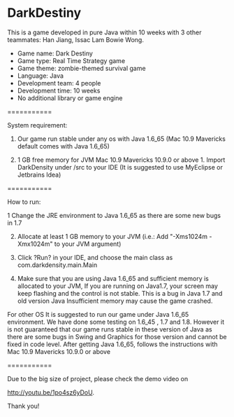 DarkDestiny
===========

This is a game developed in pure Java within 10 weeks with 3 other teammates: Han Jiang, Issac Lam Bowie Wong.

- Game name: Dark Destiny
- Game type: Real Time Strategy game
- Game theme: zombie-themed survival game
- Language: Java
- Development team: 4 people
- Development time: 10 weeks
- No additional library or game engine

===========

System requirement:

1. Our game run stable under any os with Java 1.6_65 (Mac 10.9 Mavericks default comes with Java 1.6_65) 

2. 1 GB free memory for JVM Mac 10.9 Mavericks 10.9.0 or above 1. Import DarkDensity under /src to your IDE (It is suggested to use MyEclipse or Jetbrains Idea)

===========

How to run:

1 Change the JRE environment to Java 1.6_65 as there are some new bugs in 1.7

2. Allocate at least 1 GB memory to your JVM (i.e.: Add "-Xms1024m -Xmx1024m" to your JVM argument)

3. Click ?Run? in your IDE, and choose the main class as com.darkdensity.main.Main

4. Make sure that you are using Java 1.6_65 and sufficient memory is allocated to your JVM, If you are running on Java1.7, your screen may keep flashing and the control is not stable. This is a bug in Java 1.7 and old version Java Insufficient memory may cause the game crashed.

For other OS It is suggested to run our game under Java 1.6_65 environment. We have done some testing on 1.6_45 , 1.7 and 1.8. However it is not guaranteed that our game runs stable in these version of Java as there are some bugs in Swing and Graphics for those version and cannot be fixed in code level. After getting Java 1.6_65, follows the instructions with Mac 10.9 Mavericks 10.9.0 or above

===========

Due to the big size of project, please check the demo video on 

http://youtu.be/1po4sz6yDoU.

Thank you!
